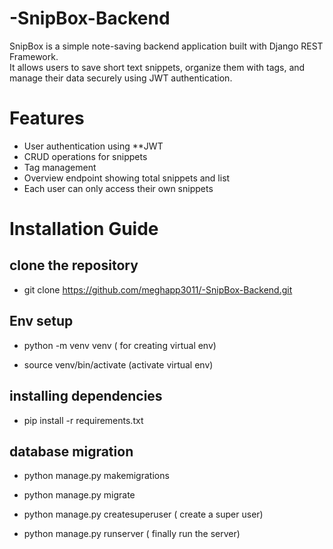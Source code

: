 # -SnipBox-Backend

SnipBox is a simple note-saving backend application built with Django REST Framework.  
It allows users to save short text snippets, organize them with tags, and manage their data securely using JWT authentication.

# Features

- User authentication using **JWT 
- CRUD operations for snippets
- Tag management 
- Overview endpoint showing total snippets and list
- Each user can only access their own snippets

# Installation Guide

  ## clone the repository

 - git clone https://github.com/meghapp3011/-SnipBox-Backend.git
  
  ## Env setup
 
 - python -m venv venv  ( for creating virtual env)
 
 - source venv/bin/activate (activate virtual env)

  ## installing dependencies

 - pip install -r requirements.txt

  ## database migration

 - python manage.py makemigrations

 - python manage.py migrate

 - python manage.py createsuperuser ( create a super user)

 - python manage.py runserver ( finally run the server)

